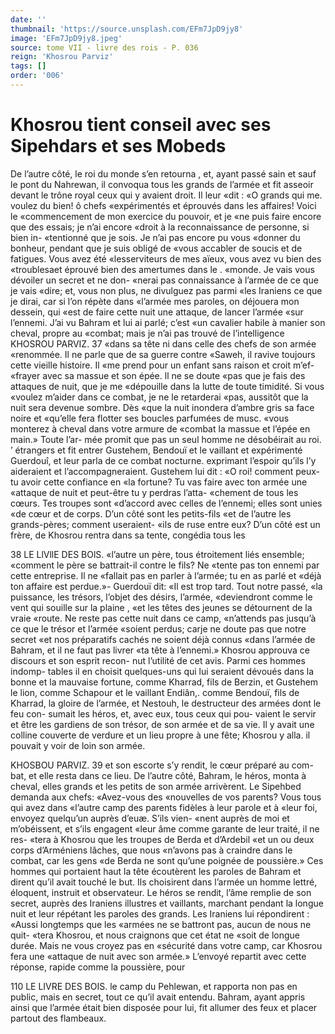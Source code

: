 ```yaml
---
date: ''
thumbnail: 'https://source.unsplash.com/EFm7JpD9jy8'
image: 'EFm7JpD9jy8.jpeg'
source: tome VII - livre des rois - P. 036
reign: 'Khosrou Parviz'
tags: []
order: '006'
---
```


# Khosrou tient conseil avec ses Sipehdars et ses Mobeds

De l’autre côté, le roi du monde s’en retourna , et,
ayant passé sain et sauf le pont du Nahrewan, il convoqua tous les grands de l’armée et fit asseoir devant le trône royal ceux qui y avaient droit. Il leur «dit : «O grands qui me. voulez du bien! ô chefs «expérimentés et éprouvés dans les affaires! Voici le «commencement de mon exercice du pouvoir, et je «ne puis faire encore que des essais; je n’ai encore «droit à la reconnaissance de personne, si bien in- «tentionné que je sois. Je n’ai pas encore pu vous «donner du bonheur, pendant que je suis obligé de «vous accabler de soucis et de fatigues. Vous avez été «lesserviteurs de mes aïeux, vous avez vu bien des «troublesaet éprouvé bien des amertumes dans le . «monde. Je vais vous dévoiler un secret et ne don- «nerai pas connaissance à l’armée de ce que je vais
«dire; et, vous non plus, ne divulguez pas parmi «les Iraniens ce que je dirai, car si l’on répète dans «l’armée mes paroles, on déjouera mon dessein, qui
«est de faire cette nuit une attaque, de lancer l’armée
«sur l’ennemi. J’ai vu Bahram et lui ai parlé; c’est
«un cavalier habile à manier son cheval, propre au «combat; mais je n’ai pas trouvé de l’intelligence
KHOSROU PARVIZ. 37 «dans sa tête ni dans celle des chefs de son armée
«renommée. Il ne parle que de sa guerre contre «Saweh, il ravive toujours cette vieille histoire. Il «me prend pour un enfant sans raison et croit m’ef- «frayer avec sa massue et son épée. ll ne se doute
«pas que je fais des attaques de nuit, que je me
«dépouille dans la lutte de toute timidité. Si vous
«voulez m’aider dans ce combat, je ne le retarderai
«pas, aussitôt que la nuit sera devenue sombre. Dès
«que la nuit inondera d’ambre gris sa face noire et
«qu’elle fera flotter ses boucles parfumées de musc.
«vous monterez à cheval dans votre armure de «combat la massue et l’épée en main.» Toute l’ar-
mée promit que pas un seul homme ne désobéirait
au roi. ’
étrangers et fit entrer Gustehem, Bendouï et le
vaillant et expérimenté Guerdouî, et leur parla de
ce combat nocturne. exprimant l’espoir qu’ils l’y
aideraient et l’accompagneraient. Gustehem lui dit :
«O roi! comment peux-tu avoir cette confiance en
«la fortune? Tu vas faire avec ton armée une
«attaque de nuit et peut-être tu y perdras l’atta-
«chement de tous les cœurs. Tes troupes sont «d’accord avec celles de l’ennemi; elles sont unies
«de cœur et de corps. D’un côté sont les petits-fils «et de l’autre les grands-pères; comment useraient- «ils de ruse entre eux? D’un côté est un frère, de
Khosrou rentra dans sa tente, congédia tous les

38 LE LlVllE DES BOlS. «l’autre un père, tous étroitement liés ensemble;
«comment le père se battrait-il contre le fils? Ne
«tente pas ton ennemi par cette entreprise. Il ne «fallait pas en parler à l’armée; tu en as parlé et
«déjà ton affaire est perdue.»-
Guerdouï dit: «Il est trop tard. Tout notre passé, «la puissance, les trésors, l’objet des désirs, l’armée,
«deviendront comme le vent qui souille sur la plaine ,
«et les têtes des jeunes se détournent de la vraie
«route. Ne reste pas cette nuit dans ce camp, «n’attends pas jusqu’à ce que le trésor et l’armée
«soient perdus; carje ne doute pas que notre secret
«et nos préparatifs cachés ne soient déjà connus
«dans l’armée de Bahram, et il ne faut pas livrer «ta tête à l’ennemi.»
Khosrou approuva ce discours et son esprit recon- nut l’utilité de cet avis. Parmi ces hommes indomp-
tables il en choisit quelques-uns qui lui seraient dévoués dans la bonne et la mauvaise fortune, comme Kharrad, fils de Berzin, et Gustehem le lion, comme Schapour et le vaillant Endiân,. comme Bendouï, fils de Kharrad, la gloire de l’armée, et Nestouh, le destructeur des armées dont le feu con- sumait les héros, et, avec eux, tous ceux qui pou- vaient le servir et être les gardiens de son trésor,
de son armée et de sa vie. Il y avait une colline couverte de verdure et un lieu propre à une fête; Khosrou y alla. il pouvait y voir de loin son armée.

KHOSBOU PARVIZ. 39 et son escorte s’y rendit, le cœur préparé au com-
bat, et elle resta dans ce lieu.
De l’autre côté, Bahram, le héros, monta à cheval,
elles grands et les petits de son armée arrivèrent. Le Sipehbed demanda aux chefs: «Avez-vous des «nouvelles de vos parents? Vous tous qui avez dans «l’autre camp des parents fidèles à leur parole et à
«leur foi, envoyez quelqu’un auprès d’euæ. S’ils vien-
«nent auprès de moi et m’obéissent, et s’ils engagent
«leur âme comme garante de leur traité, il ne res- «tera à Khosrou que les troupes de Berda et d’Ardebil
«et un ou deux corps d’Arméniens lâches, que nous «n’avons pas à craindre dans le combat, car les gens
«de Berda ne sont qu’une poignée de poussière.»
Ces hommes qui portaient haut la tête écoutèrent
les paroles de Bahram et dirent qu’il avait touché
le but. Ils choisirent dans l’armée un homme lettré, éloquent, instruit et observateur. Le héros se rendit, l’âme remplie de son secret, auprès des Iraniens illustres et vaillants, marchant pendant la longue nuit et leur répétant les paroles des grands. Les Iraniens lui répondirent : «Aussi longtemps que les «armées ne se battront pas, aucun de nous ne quit- «tera Khosrou, et nous craignons que cet état ne «soit de longue durée. Mais ne vous croyez pas en «sécurité dans votre camp, car Khosrou fera une «attaque de nuit avec son armée.» L’envoyé repartit
avec cette réponse, rapide comme la poussière, pour

110 LE LIVRE DES BOIS.
le camp du Pehlewan, et rapporta non pas en public, mais en secret, tout ce qu’il avait entendu. Bahram, ayant appris ainsi que l’armée était bien disposée
pour lui, fit allumer des feux et placer partout des flambeaux.
